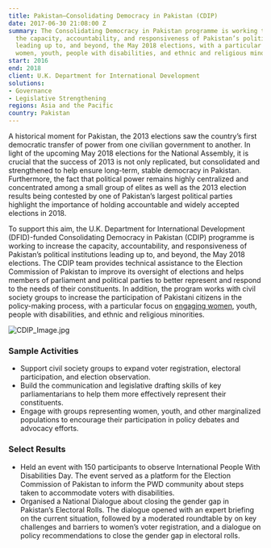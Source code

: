 ```yaml
---
title: Pakistan—Consolidating Democracy in Pakistan (CDIP)
date: 2017-06-30 21:08:00 Z
summary: The Consolidating Democracy in Pakistan programme is working to increase
  the capacity, accountability, and responsiveness of Pakistan’s political institutions
  leading up to, and beyond, the May 2018 elections, with a particular focus on engaging
  women, youth, people with disabilities, and ethnic and religious minorities.
start: 2016
end: 2018
client: U.K. Department for International Development
solutions:
- Governance
- Legislative Strengthening
regions: Asia and the Pacific
country: Pakistan
---
```


A historical moment for Pakistan, the 2013 elections saw the country’s first democratic transfer of power from one civilian government to another. In light of the upcoming May 2018 elections for the National Assembly, it is crucial that the success of 2013 is not only replicated, but consolidated and strengthened to help ensure long-term, stable democracy in Pakistan. Furthermore, the fact that political power remains highly centralized and concentrated among a small group of elites as well as the 2013 election results being contested by one of Pakistan’s largest political parties highlight the importance of holding accountable and widely accepted elections in 2018.

To support this aim, the U.K. Department for International Development (DFID)-funded Consolidating Democracy in Pakistan (CDIP) programme is working to increase the capacity, accountability, and responsiveness of Pakistan’s political institutions leading up to, and beyond, the May 2018 elections. The CDIP team provides technical assistance to the Election Commission of Pakistan to improve its oversight of elections and helps members of parliament and political parties to better represent and respond to the needs of their constituents. In addition, the program works with civil society groups to increase the participation of Pakistani citizens in the policy-making process, with a particular focus on [engaging women](https://tribune.com.pk/story/1585244/1-meeting-calls-simplify-process-get-cnic/), youth, people with disabilities, and ethnic and religious minorities.

![CDIP_Image.jpg](/uploads/CDIP_Image.jpg)

### Sample Activities

* Support civil society groups to expand voter registration, electoral participation, and election observation.
* Build the communication and legislative drafting skills of key parliamentarians to help them more effectively represent their constituents.
* Engage with groups representing women, youth, and other marginalized populations to encourage their participation in policy debates and advocacy efforts.

### Select Results

* Held an event with 150 participants to observe International People With Disabilities Day. The event served as a platform for the Election Commission of Pakistan to inform the PWD community about steps taken to accommodate voters with disabilities.  
* Organised a National Dialogue about closing the gender gap in Pakistan’s Electoral Rolls. The dialogue opened with an expert briefing on the current situation, followed by a moderated roundtable by on key challenges and barriers to women’s voter registration, and a dialogue on policy recommendations to close the gender gap in electoral rolls.
